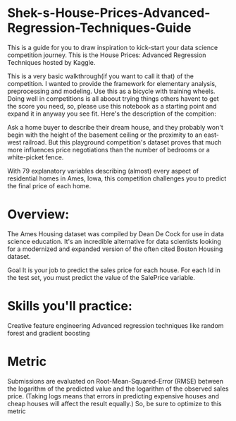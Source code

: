 # Shek-s-House-Prices-Advanced-Regression-Techniques-Guide
This is a guide for you to draw inspiration to kick-start your data science competition journey. This is the House Prices: Advanced Regression Techniques hosted by Kaggle.

This is a very basic walkthrough(if you want to call it that) of the competition. I wanted to provide the framework for elementary analysis, preprocessing and modeling. Use this as a bicycle with training wheels. Doing well in competitions is all aboout trying things others havent to get the score you need, so, please use this notebook as a starting point and expand it in anyway you see fit. Here's the description of the compition:

Ask a home buyer to describe their dream house, and they probably won't begin with the height of the basement ceiling or the proximity to an east-west railroad. But this playground competition's dataset proves that much more influences price negotiations than the number of bedrooms or a white-picket fence.

With 79 explanatory variables describing (almost) every aspect of residential homes in Ames, Iowa, this competition challenges you to predict the final price of each home.

# Overview:

The Ames Housing dataset was compiled by Dean De Cock for use in data science education. It's an incredible alternative for data scientists looking for a modernized and expanded version of the often cited Boston Housing dataset. 

Goal
It is your job to predict the sales price for each house. For each Id in the test set, you must predict the value of the SalePrice variable. 

# Skills you'll practice:

Creative feature engineering 
Advanced regression techniques like random forest and gradient boosting

# Metric

Submissions are evaluated on Root-Mean-Squared-Error (RMSE) between the logarithm of the predicted value and the logarithm of the observed sales price. (Taking logs means that errors in predicting expensive houses and cheap houses will affect the result equally.) So, be sure to optimize to this metric
